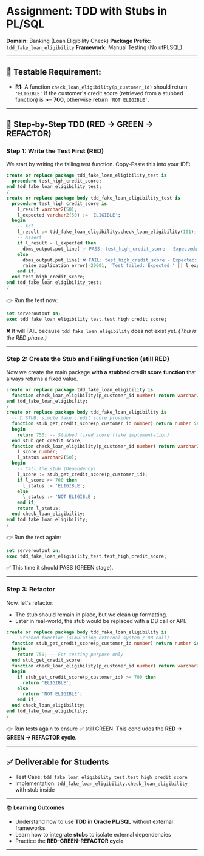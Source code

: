 # Assignment: TDD with Stubs in PL/SQL
**Domain:** Banking (Loan Eligibility Check)
**Package Prefix:** `tdd_fake_loan_eligibility`
**Framework:** Manual Testing (No utPLSQL)
***
## 🎯 Testable Requirement:
- **R1:** A function `check_loan_eligibility(p_customer_id)` should return `'ELIGIBLE'` if the customer's credit score (retrieved from a stubbed function) is **>= 700**, otherwise return `'NOT ELIGIBLE'`.
***
## 🧪 Step-by-Step TDD (RED → GREEN → REFACTOR)
### Step 1: Write the Test First (RED)
We start by writing the failing test function.
Copy-Paste this into your IDE:
```sql
create or replace package tdd_fake_loan_eligibility_test is
  procedure test_high_credit_score;
end tdd_fake_loan_eligibility_test;
/
create or replace package body tdd_fake_loan_eligibility_test is
  procedure test_high_credit_score is
    l_result varchar2(50);
    l_expected varchar2(50) := 'ELIGIBLE';
  begin
    -- Act
    l_result := tdd_fake_loan_eligibility.check_loan_eligibility(101);
    -- Assert
    if l_result = l_expected then
      dbms_output.put_line('✅ PASS: test_high_credit_score - Expected: ' || l_expected || ', Got: ' || l_result);
    else
      dbms_output.put_line('❌ FAIL: test_high_credit_score - Expected: ' || l_expected || ', Got: ' || l_result);
      raise_application_error(-20001, 'Test failed: Expected ' || l_expected || ' but got ' || l_result);
    end if;
  end test_high_credit_score;
end tdd_fake_loan_eligibility_test;
/
```
👉 Run the test now:
```sql
set serveroutput on;
exec tdd_fake_loan_eligibility_test.test_high_credit_score;
```
❌ It will FAIL because `tdd_fake_loan_eligibility` does not exist yet.
*(This is the RED phase.)*
***
### Step 2: Create the Stub and Failing Function (still RED)
Now we create the main package **with a stubbed credit score function** that always returns a fixed value.
```sql
create or replace package tdd_fake_loan_eligibility is
  function check_loan_eligibility(p_customer_id number) return varchar2;
end tdd_fake_loan_eligibility;
/
create or replace package body tdd_fake_loan_eligibility is
  -- 🔹 STUB: simple fake credit score provider
  function stub_get_credit_score(p_customer_id number) return number is
  begin
    return 750; -- Stubbed fixed score (fake implementation)
  end stub_get_credit_score;
  function check_loan_eligibility(p_customer_id number) return varchar2 is
    l_score number;
    l_status varchar2(50);
  begin
    -- Call the stub (Dependency)
    l_score := stub_get_credit_score(p_customer_id);
    if l_score >= 700 then
      l_status := 'ELIGIBLE';
    else
      l_status := 'NOT ELIGIBLE';
    end if;
    return l_status;
  end check_loan_eligibility;
end tdd_fake_loan_eligibility;
/
```
👉 Run the test again:
```sql
set serveroutput on;
exec tdd_fake_loan_eligibility_test.test_high_credit_score;
```
✅ This time it should PASS (GREEN stage).
***
### Step 3: Refactor
Now, let's refactor:
- The stub should remain in place, but we clean up formatting.
- Later in real-world, the stub would be replaced with a DB call or API.
```sql
create or replace package body tdd_fake_loan_eligibility is
  -- Stubbed function (simulating external system / DB call)
  function stub_get_credit_score(p_customer_id number) return number is
  begin
    return 750; -- For testing purpose only
  end stub_get_credit_score;
  function check_loan_eligibility(p_customer_id number) return varchar2 is
  begin
    if stub_get_credit_score(p_customer_id) >= 700 then
      return 'ELIGIBLE';
    else
      return 'NOT ELIGIBLE';
    end if;
  end check_loan_eligibility;
end tdd_fake_loan_eligibility;
/
```
👉 Run tests again to ensure ✅ still GREEN.
This concludes the **RED → GREEN → REFACTOR cycle**.
***
## ✅ Deliverable for Students
- Test Case: `tdd_fake_loan_eligibility_test.test_high_credit_score`
- Implementation: `tdd_fake_loan_eligibility.check_loan_eligibility` with stub inside
***
📚 **Learning Outcomes**
- Understand how to use **TDD in Oracle PL/SQL** without external frameworks
- Learn how to integrate **stubs** to isolate external dependencies
- Practice the **RED-GREEN-REFACTOR cycle**
***